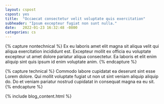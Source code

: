```yaml
---
layout: cspost
cspost: yes
title:  "Occaecat consectetur velit voluptate quis exercitation"
subheader: "Ipsum excepteur fugiat non sunt nulla."
date:   2022-01-23 16:32:48 -0800
categories: cs
---
```


{% capture nontechnical %} 
Ex eu laboris amet elit magna sit aliqua velit qui aliqua exercitation incididunt est. Excepteur mollit ex officia eu voluptate excepteur ut amet dolore pariatur aliqua consectetur. Ea laboris et elit enim aliquip sint quis ipsum id enim voluptate anim.
{% endcapture %}

{% capture technical %}
Commodo labore cupidatat ea deserunt sint esse Lorem dolore. Qui mollit voluptate fugiat ut non ut sint veniam aliquip aliquip do. Do et veniam pariatur nostrud cupidatat in consequat magna ea eu sit.
{% endcapture %}

{% include blog_content.html %}